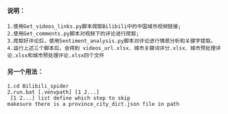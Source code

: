 #### 说明： ####
    1.使用Get_videos_links.py脚本爬取Bilibili中的中国城市视频链接;
    2.使用Get_comments.py脚本对视频下的评论进行爬取;
    3.爬取好评论后，使用Sentiment_analysis.py脚本对评论进行情感分析和关键字提取。
    4.运行上述三个脚本后，会得到 videos_url.xlsx、城市关键词评分.xlsx、城市预处理评论.xlsx和城市预处理评论.xlsx四个文件

#### 另一个用法： ####
    1.cd Bilibili_spider
    2.run.bat [.venvpath] [1 2...]
     [1 2...] list define which step to skip
    makesure there is a province_city_dict.json file in path
